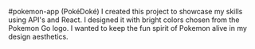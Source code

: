 #pokemon-app (PokéDoké) I created this project to showcase my skills using API's and React. I designed it with bright colors chosen from the Pokemon Go logo. I wanted to keep the fun spirit of Pokemon alive in my design aesthetics.

